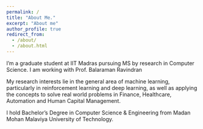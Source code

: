 ```yaml
---
permalink: /
title: "About Me."
excerpt: "About me"
author_profile: true
redirect_from: 
  - /about/
  - /about.html
---
```






 I’m a graduate student at IIT Madras pursuing MS by research in Computer Science. I am working with Prof. Balaraman Ravindran 

My research interests lie in the general area of machine learning, particularly in reinforcement learning and deep learning, as well as applying the concepts to solve real world problems in Finance, Healthcare, Automation and Human Capital Management.

I hold Bachelor’s Degree in Computer Science & Engineering from Madan Mohan Malaviya University of Technology.
